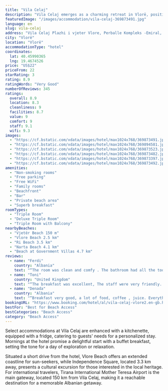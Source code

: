 ```yaml
---
title: "Vila Celaj"
description: "Vila Celaj emerges as a charming retreat in Vlorë, positioned just moments from the serene Vjetër Beach."
featuredImage: "/images/accommodation/vila-celaj-369873491.jpg"
language: en
slug: vila-celaj
address: "Vila Celaj Plazhi i vjeter Vlore, Perballe Kompleks -Emiral, 9401 Vlorë, Albania"
city: "Vlorë"
location: "Vlorë"
accommodationType: "hotel"
coordinates:
  lat: 40.45990365
  lng: 19.4674526
price: "US$22"
priceFrom: 22
starRating: 3
rating: 8.9
ratingWords: "Very Good"
numberOfReviews: 345
ratings:
  overall: 8.9
  location: 8.3
  cleanliness: 9
  facilities: 8.7
  value: 9
  comfort: 9
  staff: 9.1
  wifi: 9.3
images:
  - "https://cf.bstatic.com/xdata/images/hotel/max1024x768/369873491.jpg?k=8197442dcbda66abe28dfa1c4349dada7b87ea6d36ccc291b4920c41e3571fe5&o=&hp=1"
  - "https://cf.bstatic.com/xdata/images/hotel/max1024x768/369894581.jpg?k=7af99b0461593fed1aeb8212ea707977d98ca64264389da03f4353079f2136db&o=&hp=1"
  - "https://cf.bstatic.com/xdata/images/hotel/max1024x768/369873523.jpg?k=9b569ac289e80b447ad97b389ecf7399875717c9c84a8d43ccffcd45d8c4adb5&o=&hp=1"
  - "https://cf.bstatic.com/xdata/images/hotel/max1024x768/369873482.jpg?k=a516412d8c030013dc53a33c86dab6081c50db1094c2ac3e20426e28a56e9995&o=&hp=1"
  - "https://cf.bstatic.com/xdata/images/hotel/max1024x768/369873397.jpg?k=1f17272f9c4416cb745b1760317ce7ce1730927b1e740dcef0a7248b03054587&o=&hp=1"
  - "https://cf.bstatic.com/xdata/images/hotel/max1024x768/369873492.jpg?k=f100d0f885a95f05b9c75af4790175487b8305ebc3f6a20eea495d726962c300&o=&hp=1"
amenities:
  - "Non-smoking rooms"
  - "Free parking"
  - "Free WiFi"
  - "Family rooms"
  - "Beachfront"
  - "Bar"
  - "Private beach area"
  - "Superb breakfast"
roomTypes:
  - "Triple Room"
  - "Deluxe Triple Room"
  - "Triple Room with Balcony"
nearbyBeaches:
  - "Vjetër Beach 150 m"
  - "Vlore Beach 2.5 km"
  - "Ri Beach 3.5 km"
  - "Narta Beach 4.1 km"
  - "Beach at Government Villas 4.7 km"
reviews:
  - name: "Ferdi"
    country: "Albania"
    text: "“The room was clean and comfy . The bathroom had all the tools needed . The Location was very good and you can easily park. The owner was really polite and hospitable.”"
  - name: "Toni"
    country: "United Kingdom"
    text: "“The breakfast was excellent, The staff were very friendly. I will recommend Vila Celaj and come back again!”"
  - name: "Denada"
    country: "Albania"
    text: "“Breakfast very good, a lot of food, coffee , juice. Everything was excellent”"
bookingURL: "https://www.booking.com/hotel/al/vila-celaj-vlore2.en-gb.html?aid=8035640"
bestFor: "Best for Beach Access"
bestCategories: "Beach Access"
category: "Beach Access"
---
```


Select accommodations at Vila Celaj are enhanced with a kitchenette, equipped with a fridge, catering to guests' needs for a personalized stay. Mornings at the hotel promise a delightful start with a buffet breakfast, setting the tone for a day of exploration or relaxation.

Situated a short drive from the hotel, Vlore Beach offers an extended coastline for sun-seekers, while Independence Square, located 3.3 km away, presents a cultural excursion for those interested in the local heritage. For international travelers, Tirana International Mother Teresa Airport is the main gateway, located 150 km from Vila Celaj, making it a reachable destination for a memorable Albanian getaway.